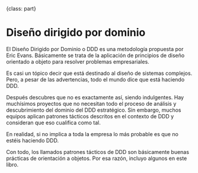 {class: part}
# Diseño dirigido por dominio #

El Diseño Dirigido por Dominio o DDD es una metodología propuesta por Eric Evans. Básicamente se trata de la aplicación de principios de diseño orientado a objeto para resolver problemas empresariales.

Es casi un tópico decir que está destinado al diseño de sistemas complejos. Pero, a pesar de las advertencias, todo el mundo dice que está haciendo DDD.

Después descubres que no es exactamente así, siendo indulgentes. Hay muchísimos proyectos que no necesitan todo el proceso de análisis y descubrimiento del dominio del DDD estratégico. Sin embargo, muchos equipos aplican patrones tácticos descritos en el contexto de DDD y consideran que eso cualifica como tal.

En realidad, si no implica a toda la empresa lo más probable es que no estéis haciendo DDD.

Con todo, los llamados patrones tácticos de DDD son básicamente buenas prácticas de orientación a objetos. Por esa razón, incluyo algunos en este libro.

